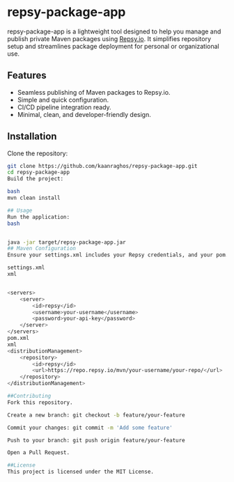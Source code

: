 # repsy-package-app

repsy-package-app is a lightweight tool designed to help you manage and publish private Maven packages using [Repsy.io](https://repsy.io/). It simplifies repository setup and streamlines package deployment for personal or organizational use.

## Features
- Seamless publishing of Maven packages to Repsy.io.
- Simple and quick configuration.
- CI/CD pipeline integration ready.
- Minimal, clean, and developer-friendly design.

## Installation
Clone the repository:
```bash
git clone https://github.com/kaanraghos/repsy-package-app.git
cd repsy-package-app
Build the project:

bash
mvn clean install

## Usage
Run the application:
bash


java -jar target/repsy-package-app.jar
## Maven Configuration
Ensure your settings.xml includes your Repsy credentials, and your pom.xml is configured properly.

settings.xml
xml


<servers>
    <server>
        <id>repsy</id>
        <username>your-username</username>
        <password>your-api-key</password>
    </server>
</servers>
pom.xml
xml
<distributionManagement>
    <repository>
        <id>repsy</id>
        <url>https://repo.repsy.io/mvn/your-username/your-repo/</url>
    </repository>
</distributionManagement>

##Contributing
Fork this repository.

Create a new branch: git checkout -b feature/your-feature

Commit your changes: git commit -m 'Add some feature'

Push to your branch: git push origin feature/your-feature

Open a Pull Request.

##License
This project is licensed under the MIT License.
